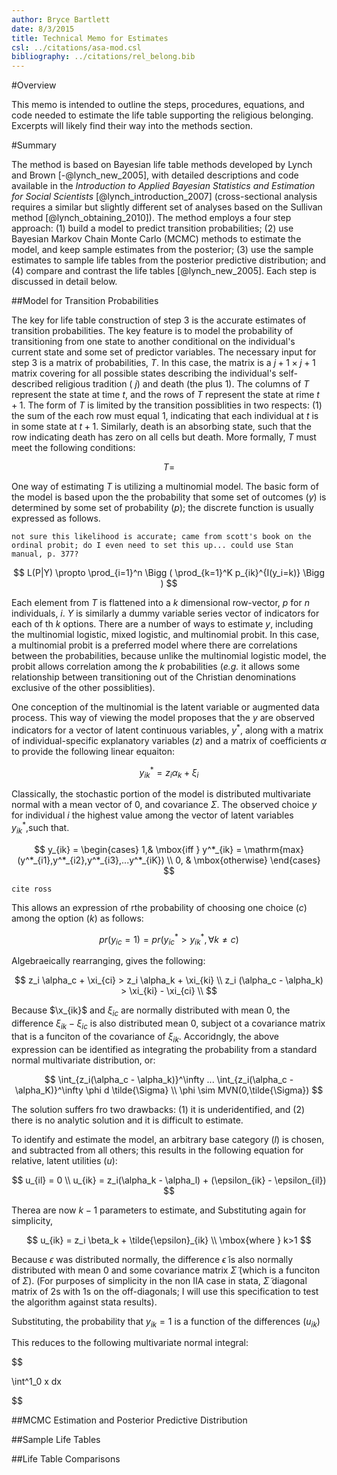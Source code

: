 ```yaml
---
author: Bryce Bartlett
date: 8/3/2015
title: Technical Memo for Estimates
csl: ../citations/asa-mod.csl
bibliography: ../citations/rel_belong.bib
---
```


#Overview

This memo is intended to outline the steps, procedures, equations, and code needed to estimate the life table supporting the religious belonging. Excerpts will likely find their way into the methods section.

#Summary

The method is based on Bayesian life table methods developed by Lynch and Brown [-@lynch_new_2005], with detailed descriptions and code available in the *Introduction to Applied Bayesian Statistics and Estimation for Social Scientists* [@lynch_introduction_2007] (cross-sectional analysis requires a similar but slightly different set of analyses based on the Sullivan method [@lynch_obtaining_2010]). The method employs a four step approach: (1) build a model to predict transition probabilities; (2) use Bayesian Markov Chain Monte Carlo (MCMC) methods to estimate the model, and keep sample estimates from the posterior; (3) use the sample estimates to sample life tables from the posterior predictive distribution; and (4) compare and contrast the life tables  [@lynch_new_2005]. Each step is discussed in detail below.

##Model for Transition Probabilities

The key for life table construction of step 3 is the accurate estimates of transition probabilities. The key feature is to model the probability of transitioning from one state to another conditional on the individual's current state and some set of predictor variables. The necessary input for step 3 is a matrix of probabilities, $T$. In this case, the matrix is a $j+1 \times j+1$ matrix covering for all possible states describing the individual's self-described religious tradition ( $j$) and death (the plus 1). The columns of $T$ represent the state at time $t$, and the rows of $T$ represent the state at rime $t+1$. The form of $T$ is limited by the transition possiblities in two respects: (1) the sum of the each row must equal 1, indicating that each individual at $t$ is in some state at $t+1$. Similarly, death is an absorbing state, such that the row indicating death has zero on all cells but death. More formally, $T$ must meet the following conditions:

$$
T = 
$$

One way of estimating $T$ is utilizing a multinomial model. The basic form of the model is based upon the the probability that some set of outcomes ($y$) is determined by some set of probability ($p$); the discrete function is usually expressed as follows.

```not sure this likelihood is accurate; came from scott's book on the ordinal probit; do I even need to set this up... could use Stan manual, p. 377?```

$$
L(P|Y) \propto
\prod_{i=1}^n \Bigg ( \prod_{k=1}^K p_{ik}^{I(y_i=k)} \Bigg )
$$

Each element from $T$ is flattened into a $k$ dimensional row-vector, $p$ for $n$ individuals, $i$. $Y$ is similarly a dummy variable series vector of indicators for each of th $k$ options.  There are a number of ways to estimate $y$, including the multinomial logistic, mixed logistic, and multinomial probit. In this case, a multinomial probit is a preferred model where there are correlations between the probabilities, because unlike the multinomial logistic model, the probit allows correlation among the $k$ probabilities (*e.g.* it allows some relationship between transitioning out of the Christian denominations exclusive of the other possiblities).

One conception of the multinomial is the latent variable or augmented data process. This way of viewing the model proposes that the $y$ are observed indicators for a vector of latent continuous variables, $y^*$, along with a matrix of individual-specific explanatory variables ($z$) and a matrix of coefficients $\alpha$ to provide the following linear equaiton:

$$
y^*_{ik} = z_i\alpha_k + \xi_{i}
$$

Classically, the stochastic portion of the model is distributed multivariate normal with a mean vector of 0, and covariance $\Sigma$. The observed choice $y$ for individual $i$ the highest value among the vector of latent variables $y^*_{ik}$,such that.

$$
y_{ik} = \begin{cases}
1,& \mbox{iff } y^*_{ik} = \mathrm{max}(y^*_{i1},y^*_{i2},y^*_{i3},...y^*_{iK}) \\
0, & \mbox{otherwise}
\end{cases}
$$

```cite ross```


This allows an expression of rthe probability of choosing one choice ($c$) among the option ($k$) as follows:



$$
pr(y_{ic} = 1) = pr(y^*_{ic} > y^*_{ik}, \forall k \ne c)
$$


Algebraeically rearranging, gives the following:

$$
z_i \alpha_c + \xi_{ci} > z_i \alpha_k + \xi_{ki} \\
z_i (\alpha_c - \alpha_k)  >  \xi_{ki} - \xi_{ci} \\
$$

Because $\x_{ik}$ and $\xi_{ic}$ are normally distributed with mean 0, the difference $\xi_{ik} - \xi_{ic}$ is also distributed mean 0, subject ot a covariance matrix that is a funciton of the covariance of $\xi_{ik}$. Accoridngly, the above expression can be identified as integrating the probability from a standard normal multivariate distribution, or:



$$
\int_{z_i(\alpha_c - \alpha_k)}^\infty ... \int_{z_i(\alpha_c - \alpha_K)}^\infty \phi d \tilde{\Sigma} \\
\phi \sim MVN(0,\tilde{\Sigma})
$$


The solution suffers fro two drawbacks: (1) it is underidentified, and (2) there is no analytic solution and it is difficult to estimate.

To identify and estimate the model, an arbitrary base category ($l$) is chosen, and subtracted from all others; this results in the following equation for relative, latent utilities ($u$): 

$$
u_{il} = 0 \\
u_{ik} = z_i(\alpha_k - \alpha_l) + (\epsilon_{ik} - \epsilon_{il}) 
$$

Therea are now $k-1$ parameters to estimate, and Substituting again for simplicity,

$$
u_{ik} = z_i \beta_k + \tilde{\epsilon}_{ik} \\
\mbox{where } k>1
$$

Because $\epsilon$ was distributed normally, the difference $\tilde{\epsilon}$ is also normally distributed with mean 0 and some covariance matrix $\tilde{\Sigma}$ (which is a funciton of $\Sigma$). (For purposes of simplicity in the non IIA case in stata, $\tilde{\Sigma}$ diagonal matrix of 2s with 1s on the off-diagonals; I will use this specification to test the algorithm against stata results).

Substituting, the probability that $y_{ik} = 1$ is a function of the differences ($u_{ik}$)



This reduces to the following multivariate normal integral:

$$

\int^1_0 x dx

$$

##MCMC Estimation and Posterior Predictive Distribution



##Sample Life Tables



##Life Table Comparisons


